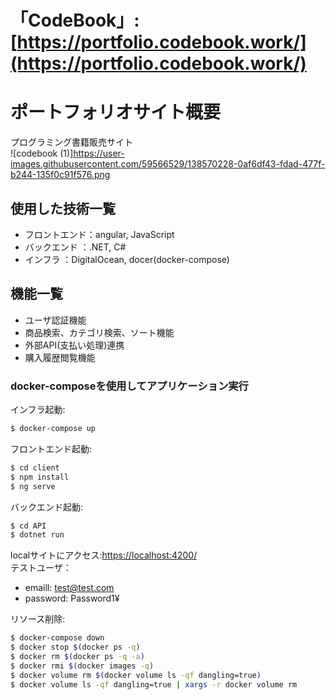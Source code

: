 # 「CodeBook」:[https://portfolio.codebook.work/](https://portfolio.codebook.work/)  
# ポートフォリオサイト概要
プログラミング書籍販売サイト  
![codebook (1)]https://user-images.githubusercontent.com/59566529/138570228-0af6df43-fdad-477f-b244-135f0c91f576.png

## 使用した技術一覧
* フロントエンド：angular, JavaScript
* バックエンド  ：.NET, C#
* インフラ     ：DigitalOcean, docer(docker-compose)

## 機能一覧
* ユーザ認証機能
* 商品検索、カテゴリ検索、ソート機能
* 外部API(支払い処理)連携
* 購入履歴閲覧機能

### docker-composeを使用してアプリケーション実行

インフラ起動:
```bash
$ docker-compose up 
```
フロントエンド起動:
```bash
$ cd client
$ npm install
$ ng serve  
```
バックエンド起動:
```bash
$ cd API
$ dotnet run
```
localサイトにアクセス:[https://localhost:4200/](https://localhost:4200/)  
テストユーザ：  
* emaill: test@test.com
* password: Password1¥
    
リソース削除:
```bash
$ docker-compose down 
$ docker stop $(docker ps -q)
$ docker rm $(docker ps -q -a)
$ docker rmi $(docker images -q)
$ docker volume rm $(docker volume ls -qf dangling=true)
$ docker volume ls -qf dangling=true | xargs -r docker volume rm
```
